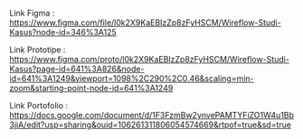Link Figma :
https://www.figma.com/file/l0k2X9KaEBIzZp8zFyHSCM/Wireflow-Studi-Kasus?node-id=346%3A125

Link Prototipe :
https://www.figma.com/proto/l0k2X9KaEBIzZp8zFyHSCM/Wireflow-Studi-Kasus?page-id=641%3A826&node-id=641%3A1249&viewport=1098%2C290%2C0.46&scaling=min-zoom&starting-point-node-id=641%3A1249

Link Portofolio :
https://docs.google.com/document/d/1F3FzmBw2ynvePAMTYFiZO1W4u1Bb3jiA/edit?usp=sharing&ouid=106261311806054574669&rtpof=true&sd=true